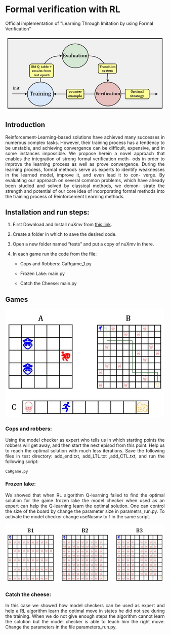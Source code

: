 # Formal verification with RL
Official implementation of "Learning Through Imitation by using Formal
Verification"

![](https://github.com/eliyabron/Formal_verification_with_RL/blob/main/Images/Fig1.jpg)

## Introduction
<p align="justify">
Reinforcement-Learning-based solutions have achieved many
successes in numerous complex tasks. However, their training process has
a tendency to be unstable, and achieving convergence can be difficult,
expensive, and in some instances impossible. We propose herein a novel
approach that enables the integration of strong formal verification meth-
ods in order to improve the learning process as well as prove convergence.
During the learning process, formal methods serve as experts to identify
weaknesses in the learned model, improve it, and even lead it to con-
verge. By evaluating our approach on several common problems, which
have already been studied and solved by classical methods, we demon-
strate the strength and potential of our core idea of incorporating formal
methods into the training process of Reinforcement Learning methods.
</p>

## Installation and run steps:
<p align="justify">

1.	First Download and Install nuXmv from [this link](https://nuxmv.fbk.eu/pmwiki.php?n=Download.Download).

2.	Create a folder in which to save the desired code.

3.	Open a new folder named “tests” and put a copy of nuXmv in there.

4. In each game run the code from the file:

   * Cops and Robbers: CaRgame_1.py
   
   * Frozen Lake: main.py
   
   * Catch the Cheese: main.py
</p>

## Games

![](https://github.com/eliyabron/Formal_verification_with_RL/blob/main/Images/Games.jpg)

### Cops and robbers:
<p align="justify">
Using the model checker as expert who tells us in which starting points the robbers will get away, and then start the next episod from this point. Help us to reach the optimal solution with much less iterations. Save the following files in test directory: add_end.txt, add_LTL.txt ,add_CTL.txt, and run the following script:
</p>

```
CaRgame.py
```


### Frozen lake:
<p align="justify">
We showed that when RL algorithm Q-learning failed to find the optimal solution for the game frozen lake the model checker when used as an expert can help the Q-learning learn the optimal solution. One can control the size of the board by change the parameter size in parametrs_run.py. To activate the model checker change useNusmv to 1 in the same script.
</p>

![](https://github.com/eliyabron/Formal_verification_with_RL/blob/main/Images/Hard.jpg)

### Catch the cheese:
<p align="justify">
In this case we showed how model checkers can be used as expert and help a RL algorithm learn the optimal move in states he did not see during the training. When we do not give enough steps the algorithm cannot learn the solution but the model checker is able to teach him the right move. Change the parameters in the file parameters_run.py.
</p>
